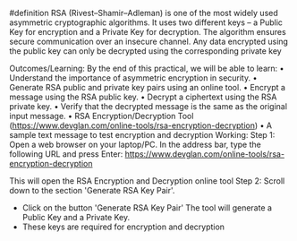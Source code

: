 #definition
RSA (Rivest–Shamir–Adleman) is one of the most widely used asymmetric cryptographic algorithms. It uses two different keys – a Public Key for encryption and a Private Key for decryption. The algorithm ensures secure communication over an insecure channel. Any data encrypted using the public key can only be decrypted using the corresponding private key

Outcomes/Learning:
By the end of this practical, we will be able to learn:
•	Understand the importance of asymmetric encryption in security.
•	Generate RSA public and private key pairs using an online tool.
•	Encrypt a message using the RSA public key.
•	Decrypt a ciphertext using the RSA private key.
•	Verify that the decrypted message is the same as the original input message.
•	RSA Encryption/Decryption Tool (https://www.devglan.com/online-tools/rsa-encryption-decryption)
•	A sample text message to test encryption and decryption
Working:
Step 1: Open a web browser on your laptop/PC. In the address bar, type the following URL and press Enter:
https://www.devglan.com/online-tools/rsa-encryption-decryption

This will open the RSA Encryption and Decryption online tool
Step 2: Scroll down to the section 'Generate RSA Key Pair'.
- Click on the button 'Generate RSA Key Pair'
The tool will generate a Public Key and a Private Key.
- These keys are required for encryption and decryption

